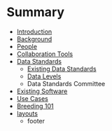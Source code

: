 # Summary

* [Introduction](README.md)
* [Background](chapter1.md)
* [People](people.md)
* [Collaboration Tools](collaboration_tools.md)
* [Data Standards](datastandards.md)
   * [Existing Data Standards](existing_data_standards.md)
   * [Data Levels](data_levels.md)
   * Data Standards Committee
* [Existing Software](existing_software.md)
* [Use Cases](use_cases.md)
* [Breeding 101](breeding_101.md)
* [layouts](layouts/footer.md)
   * footer

